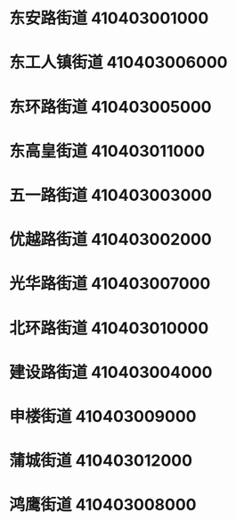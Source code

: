 # 东安路街道 410403001000
# 东工人镇街道 410403006000
# 东环路街道 410403005000
# 东高皇街道 410403011000
# 五一路街道 410403003000
# 优越路街道 410403002000
# 光华路街道 410403007000
# 北环路街道 410403010000
# 建设路街道 410403004000
# 申楼街道 410403009000
# 蒲城街道 410403012000
# 鸿鹰街道 410403008000
